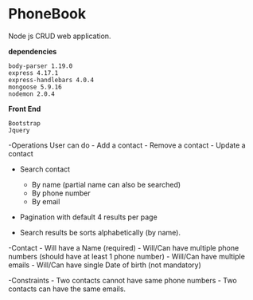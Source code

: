# PhoneBook
Node js CRUD web application.

**dependencies**

    body-parser 1.19.0
    express 4.17.1
    express-handlebars 4.0.4
    mongoose 5.9.16
    nodemon 2.0.4

**Front End**

    Bootstrap
    Jquery
    

-Operations User can do
    - Add a contact
    - Remove a contact
    - Update a contact

- Search contact
    - By name (partial name can also be searched)
    - By phone number
    - By email
    
- Pagination with default 4 results per page
- Search results be sorts alphabetically (by name).

-Contact
    - Will have a Name (required)
    - Will/Can have multiple phone numbers (should have at least 1 phone number)
    - Will/Can have multiple emails
    - Will/Can have single Date of birth (not mandatory)
    
-Constraints
    - Two contacts cannot have same phone numbers
    - Two contacts can have the same emails.

